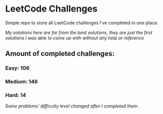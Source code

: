 
# LeetCode Challenges

Simple repo to store all LeetCode challenges I've completed in one place.

<i>My solutions here are far from the best solutions, they are just the first solutions I was able to come up with without any help or reference</i>

## Amount of completed challenges:

### Easy: 106

### Medium: 146

### Hard: 14

<i>Some problems' difficulty level changed after I completed them</i>
